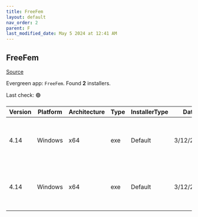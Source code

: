```yaml
---
title: FreeFem
layout: default
nav_order: 2
parent: F
last_modified_date: May 5 2024 at 12:41 AM
---
```


## FreeFem

[Source](https://freefem.org/)

Evergreen app: `FreeFem`. Found **2** installers.

Last check: 🟢

| Version | Platform | Architecture | Type | InstallerType | Date      | Size      | URI                                                                                                                                                                                                                    |
| ------- | -------- | ------------ | ---- | ------------- | --------- | --------- | ---------------------------------------------------------------------------------------------------------------------------------------------------------------------------------------------------------------------- |
| 4.14    | Windows  | x64          | exe  | Default       | 3/12/2023 | 167023843 | [https://github.com/FreeFem/FreeFem-sources/releases/download/v4.14/FreeFem%2B%2B-4.14-dev-win64.exe](https://github.com/FreeFem/FreeFem-sources/releases/download/v4.14/FreeFem%2B%2B-4.14-dev-win64.exe)             |
| 4.14    | Windows  | x64          | exe  | Default       | 3/12/2023 | 258622911 | [https://github.com/FreeFem/FreeFem-sources/releases/download/v4.14/FreeFem%2B%2B-4.14-win64-x86-26jan.exe](https://github.com/FreeFem/FreeFem-sources/releases/download/v4.14/FreeFem%2B%2B-4.14-win64-x86-26jan.exe) |
